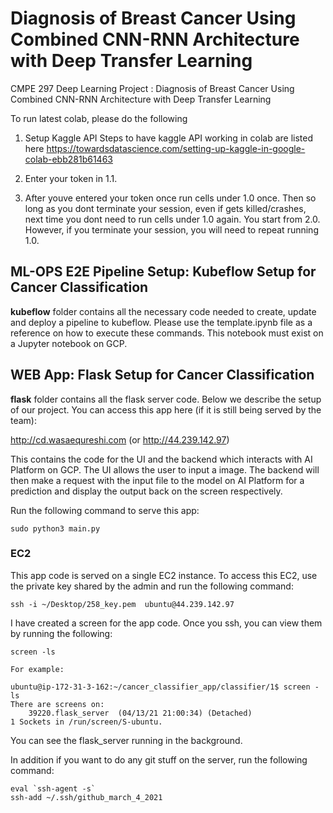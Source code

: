 #  Diagnosis of Breast Cancer Using Combined CNN-RNN Architecture with Deep Transfer Learning

CMPE 297 Deep Learning Project : Diagnosis of Breast Cancer Using Combined CNN-RNN Architecture with Deep Transfer Learning


To run latest colab, please do the following
1. Setup Kaggle API
Steps to have kaggle API working in colab are listed here
https://towardsdatascience.com/setting-up-kaggle-in-google-colab-ebb281b61463

2. Enter your token in 1.1. 

3. After youve entered your token once run cells under 1.0 once. Then so long as you dont terminate your session, even if gets killed/crashes,
next time you dont need to run cells under 1.0 again. You start from 2.0. However, if you terminate your session, you will need to repeat running 1.0.

## ML-OPS E2E Pipeline Setup: Kubeflow Setup for Cancer Classification

**kubeflow** folder contains all the necessary code needed to create, update and deploy a pipeline to kubeflow. Please use the template.ipynb file as a reference on how to execute these commands. This notebook must exist on a Jupyter notebook on GCP.

## WEB App: Flask Setup for Cancer Classification
**flask** folder contains all the flask server code. Below we describe the setup of our project. You can access this app here (if it is still being served by the team):

http://cd.wasaequreshi.com (or http://44.239.142.97)

This contains the code for the UI and the backend which interacts with AI Platform on GCP. The UI allows the user to input a image. The backend will then make a request with the input file to the model on AI Platform for a prediction and display the output back on the screen respectively.

Run the following command to serve this app:

```
sudo python3 main.py
```

### EC2
This app code is served on a single EC2 instance. To access this EC2, use the private key shared by the admin and run the following command:

```
ssh -i ~/Desktop/258_key.pem  ubuntu@44.239.142.97
```

I have created a screen for the app code. Once you ssh, you can view them by running the following:

```
screen -ls

For example:

ubuntu@ip-172-31-3-162:~/cancer_classifier_app/classifier/1$ screen -ls
There are screens on:
	39220.flask_server	(04/13/21 21:00:34)	(Detached)
1 Sockets in /run/screen/S-ubuntu.
```

You can see the flask_server running in the background.

In addition if you want to do any git stuff on the server, run the following command:

```
eval `ssh-agent -s`
ssh-add ~/.ssh/github_march_4_2021
```
